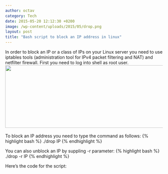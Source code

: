 ```yaml
---
author: octav
category: Tech
date: 2015-05-20 12:12:30 +0200
image: /wp-content/uploads/2015/05/drop.png
layout: post
title: "Bash script to block an IP address in linux"
---
```


<p>In order to block an IP or a class of IPs on your Linux server you need to use iptables tools (administration tool for
IPv4 packet filtering and NAT) and netfilter firewall. First you need to log into shell as root user.<br />
<img width="750" height="200" src="/wp-content/uploads/2015/05/drop.png" alt="" decoding="async"
srcset="/wp-content/uploads/2015/05/drop.png 750w" sizes="(max-width: 750px) 100vw, 750px" /></p>

To block an IP address you need to type the command as follows:
{% highlight bash %}
./drop IP
{% endhighlight %}

You can also unblock an IP by suppling -r parameter:
{% highlight bash %}
./drop -r IP
{% endhighlight %}

Here’s the code for the script:
<script src="https://gist.github.com/Tavy315/70c7ed6b1addb2b93ce6.js"></script>
